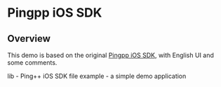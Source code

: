 # Pingpp iOS SDK

## Overview

This demo is based on the original [Pingpp iOS SDK](https://github.com/PingPlusPlus/pingpp-ios), with English UI and some comments.

lib - Ping++ iOS SDK file
example - a simple demo application


